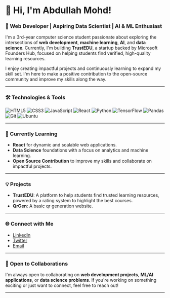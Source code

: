 
# 👋 Hi, I'm Abdullah Mohd!

### 🚀 Web Developer | Aspiring Data Scientist | AI & ML Enthusiast

I'm a 3rd-year computer science student passionate about exploring the intersections of **web development**, **machine learning**, **AI**, and **data science**. Currently, I'm building **TrustEDU**, a startup backed by Microsoft Founders Hub, focused on helping students find verified, high-quality learning resources.

I enjoy creating impactful projects and continuously learning to expand my skill set. I'm here to make a positive contribution to the open-source community and improve my skills along the way.

---

### 🛠️ Technologies & Tools

![HTML5](https://img.shields.io/badge/-HTML5-E34F26?logo=html5&logoColor=white&style=flat-square)
![CSS3](https://img.shields.io/badge/-CSS3-1572B6?logo=css3&logoColor=white&style=flat-square)
![JavaScript](https://img.shields.io/badge/-JavaScript-F7DF1E?logo=javascript&logoColor=black&style=flat-square)
![React](https://img.shields.io/badge/-React-61DAFB?logo=react&logoColor=black&style=flat-square)
![Python](https://img.shields.io/badge/-Python-3776AB?logo=python&logoColor=white&style=flat-square)
![TensorFlow](https://img.shields.io/badge/-TensorFlow-FF6F00?logo=tensorflow&logoColor=white&style=flat-square)
![Pandas](https://img.shields.io/badge/-Pandas-150458?logo=pandas&logoColor=white&style=flat-square)
![Git](https://img.shields.io/badge/-Git-F05032?logo=git&logoColor=white&style=flat-square)
![Ubuntu](https://img.shields.io/badge/-Ubuntu-E95420?logo=ubuntu&logoColor=white&style=flat-square)

---

### 🌱 Currently Learning

- **React** for dynamic and scalable web applications.
- **Data Science** foundations with a focus on analytics and machine learning.
- **Open Source Contribution** to improve my skills and collaborate on impactful projects.

---

### 💡 Projects

- **TrustEDU**: A platform to help students find trusted learning resources, powered by a rating system to highlight the best courses.
- **QrGen**: A basic qr generation website.

---

### 🌐 Connect with Me

- [LinkedIn](www.linkedin.com/in/abdullah-mohd-649640214)
- [Twitter](www.x.com/mrah41443)
- [Email](sahebabdullah7860@gmail.com)

---

### 🤝 Open to Collaborations

I'm always open to collaborating on **web development projects**, **ML/AI applications**, or **data science problems**. If you're working on something exciting or just want to connect, feel free to reach out!

---
